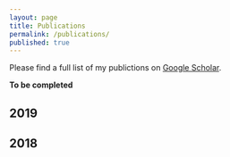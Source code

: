 ```yaml
---
layout: page
title: Publications
permalink: /publications/
published: true
---
```


Please find a full list of my publictions on [Google Scholar](https://scholar.google.ch/citations?user=DGxuxdUAAAAJ&hl=en).

**To be completed**
## 2019


## 2018
